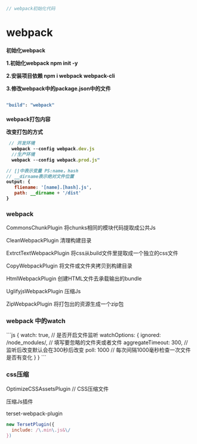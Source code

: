 ```js
// webpack初始化代码

```

<h1>webpack</h1>

<h4>初始化webpack</h>

1.初始化webpack npm init -y

2.安装项目依赖 npm i webpack webpack-cli

3.修改webpack中的package.json中的文件

```js

"build": "webpack"

```

<h4>webpack打包内容</h>

改变打包的方式

```js
 // 开发环境
  webpack --config webpack.dev.js
  //生产环境
  webpack --config webpack.prod.js"
```

```js
// []中表示变量 PS:name，hash
// __dirname表示绝对文件位置
output: {
   fliename: '[name].[hash].js',
   path: __dirname + '/dist'
} 
```

<h3>webpack</h3>

CommonsChunkPlugin 将chunks相同的模块代码提取成公共Js

CleanWebpackPlugin 清理构建目录

ExtrctTextWebpackPlugin 将css从build文件里提取成一个独立的css文件

CopyWebpackPlugin 将文件或文件夹拷贝到构建目录

HtmlWebpackPlugin 创建HTML文件去承载输出的bundle

UglifyjsWebpackPlugin 压缩Js

ZipWebpackPlugin 将打包出的资源生成一个zip包



<h3>webpack 中的watch</h3>
```js
{
    watch: true,
    // 是否开启文件监听
    watchOptions: {
        ignored: /node_modules/,
        // 填写要忽略的文件夹或者文件
        aggregateTimeout: 300,
        // 监听后改变默认会在300秒后改变
        poll: 1000
        // 每次间隔1000毫秒检查一次文件是否有变化
    }
}
```

<H3>css压缩</h3>

OptimizeCSSAssetsPlugin // CSS压缩文件

压缩Js插件

terset-webpack-plugin 

```js
new TersetPlugin({
  include: /\.min\.js&\/
})
```
